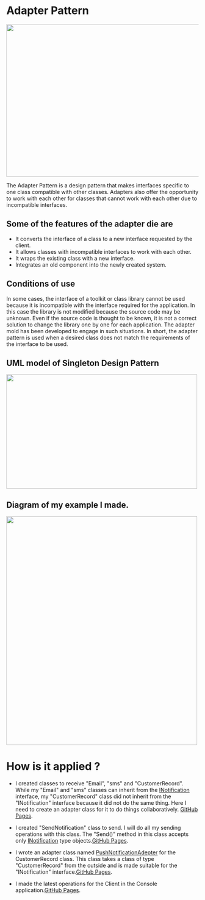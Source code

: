 # Adapter Pattern

<img src="https://miro.medium.com/max/783/1*KvlbDdR0rjo1MnoJyNZBEw.png" width="700" height="400">

The Adapter Pattern is a design pattern that makes interfaces specific to one class compatible with other classes. Adapters also offer the opportunity to work with each other for classes that cannot work with each other due to incompatible interfaces.

## Some of the features of the adapter die are

- It converts the interface of a class to a new interface requested by the client.
- It allows classes with incompatible interfaces to work with each other.
- It wraps the existing class with a new interface.
- Integrates an old component into the newly created system.

## Conditions of use

In some cases, the interface of a toolkit or class library cannot be used because it is incompatible with the interface required for the application. In this case the library is not modified because the source code may be unknown. Even if the source code is thought to be known, it is not a correct solution to change the library one by one for each application. The adapter mold has been developed to engage in such situations. In short, the adapter pattern is used when a desired class does not match the requirements of the interface to be used.

## UML model of Singleton Design Pattern

<img src="https://www.bayramucuncu.com/wp-content/uploads/2013/05/Adapter.png" width="500" height="300">

## Diagram of my example I made.
<img src="https://user-images.githubusercontent.com/96787308/158055105-9278bc96-ca2f-48cc-b3c3-e7fc3f8f95d2.png" width="500" height="600">

# How is it applied ?

- I created classes to receive "Email", "sms" and "CustomerRecord". While my "Email" and "sms" classes can inherit from the [INotification](https://github.com/oguzhanKomcu/Design_Patterns/blob/master/Structural_Patterns/Adapter_Pattern/Interface/INotification.cs) interface, my "CustomerRecord" class did not inherit from the "INotification" interface because it did not do the same thing. Here I need to create an adapter class for it to do things collaboratively. [GitHub Pages](https://github.com/oguzhanKomcu/Design_Patterns/tree/master/Structural_Patterns/Adapter_Pattern/Model).

- I created "SendNotification" class to send. I will do all my sending operations with this class. The "Send()" method in this class accepts only [INotification](https://github.com/oguzhanKomcu/Design_Patterns/blob/master/Structural_Patterns/Adapter_Pattern/Interface/INotification.cs) type objects.[GitHub Pages](https://github.com/oguzhanKomcu/Design_Patterns/blob/master/Structural_Patterns/Adapter_Pattern/Adapter/SendNotification.cs).
 
- I wrote an adapter class named [PushNotificationAdepter](https://github.com/oguzhanKomcu/Design_Patterns/blob/master/Structural_Patterns/Adapter_Pattern/Adapter/PushNotificationAdepter.cs) for the CustomerRecord class. This class takes a class of type "CustomerRecord" from the outside and is made suitable for the "INotification" interface.[GitHub Pages](https://github.com/oguzhanKomcu/Design_Patterns/blob/master/Structural_Patterns/Adapter_Pattern/Model/CustomerRecord.cs).

- I made the latest operations for the Client in the Console application.[GitHub Pages](https://github.com/oguzhanKomcu/Design_Patterns/blob/master/Structural_Patterns/Adapter_Pattern/Program.cs).



